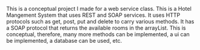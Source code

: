 This is a conceptual project I made for a web service class.
This is a Hotel Mangement System that uses REST and SOAP services.
It uses HTTP protocols such as get, post, put and delete to carry various methods.
It has a SOAP protocol that returns the available rooms in the arrayList.
This is conceptual, therefore, many more methods can be implemented, a ui can be implemented, a database can be used, etc. 
